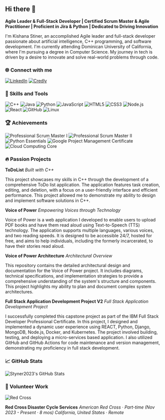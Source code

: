 ## Hi there 👋

**Agile Leader & Full-Stack Developer | Certified Scrum Master & Agile Practitioner | Proficient in Jira & Python | Dedicated to Driving Innovation**

I'm Kishana Stiner, an accomplished Agile leader and full-stack developer passionate about artificial intelligence, C++ programming, and software development. I'm currently attending Dominican University of California, where I'm pursuing a degree in Computer Science. My journey in tech is driven by a desire to innovate and solve real-world problems through code. 

### 🌐 Connect with me

[![LinkedIn](https://img.shields.io/badge/LinkedIn-0077B5?style=for-the-badge&logo=linkedin&logoColor=white)](https://www.linkedin.com/in/kishana-stiner/)
[![Credly](https://img.shields.io/badge/Credly-FF6B00?style=for-the-badge&logo=credly&logoColor=white)](https://www.credly.com/users/kishana.stiner/badges)

### 🚀 Skills and Tools

![C++](https://img.shields.io/badge/C%2B%2B-00599C?style=for-the-badge&logo=cplusplus&logoColor=white)
![Java](https://img.shields.io/badge/Java-ED8B00?style=for-the-badge&logo=java&logoColor=white)
![Python](https://img.shields.io/badge/Python-3776AB?style=for-the-badge&logo=python&logoColor=white)
![JavaScript](https://img.shields.io/badge/JavaScript-F7DF1E?style=for-the-badge&logo=javascript&logoColor=black)
![HTML5](https://img.shields.io/badge/HTML5-E34F26?style=for-the-badge&logo=html5&logoColor=white)
![CSS3](https://img.shields.io/badge/CSS3-1572B6?style=for-the-badge&logo=css3&logoColor=white)
![Node.js](https://img.shields.io/badge/Node.js-339933?style=for-the-badge&logo=nodedotjs&logoColor=white)
![React](https://img.shields.io/badge/React-20232A?style=for-the-badge&logo=react&logoColor=61DAFB)
![GitHub](https://img.shields.io/badge/GitHub-181717?style=for-the-badge&logo=github&logoColor=white)
![Linux](https://img.shields.io/badge/Linux-FCC624?style=for-the-badge&logo=linux&logoColor=black)

### 🏆 Achievements

![Professional Scrum Master I](https://img.shields.io/badge/-Professional%20Scrum%20Master%20I-blue?style=for-the-badge&logo=badge&logoColor=white)
![Professional Scrum Master II](https://img.shields.io/badge/-Professional%20Scrum%20Master%20II-blue?style=for-the-badge&logo=badge&logoColor=white)
![Python Essentials](https://img.shields.io/badge/-Python%20Essentials-blue?style=for-the-badge&logo=badge&logoColor=white)
![Google Project Management Certificate](https://img.shields.io/badge/-Google%20Project%20Management%20Certificate-blue?style=for-the-badge&logo=badge&logoColor=white)
![Cloud Computing Core](https://img.shields.io/badge/-Cloud%20Computing%20Core-blue?style=for-the-badge&logo=badge&logoColor=white)

### 🔥 Passion Projects

**ToDoList**
*Built with C++*

This project showcases my skills in C++ through the development of a comprehensive ToDo list application. The application features task creation, editing, and deletion, with a focus on a user-friendly interface and efficient performance. This project allowed me to demonstrate my ability to design and implement software solutions in C++.

**Voice of Power**
*Empowering Voices through Technology*

Voice of Power is a web application I developed to enable users to upload PDF books and have them read aloud using Text-to-Speech (TTS) technology. The application supports multiple languages, various voices, and two reading speeds. It is designed to be accessible 24/7, hosted for free, and aims to help individuals, including the formerly incarcerated, to have their stories read aloud.

**Voice of Power Architecture**
*Architectural Overview*

This repository contains the detailed architectural design and documentation for the Voice of Power project. It includes diagrams, technical specifications, and implementation strategies to provide a comprehensive understanding of the system's structure and components. This project highlights my ability to plan and document complex system architectures.

**Full Stack Application Development Project V2**
*Full Stack Application Development Project*

I successfully completed this capstone project as part of the IBM Full Stack Developer Professional Certificate. In this project, I designed and implemented a dynamic user experience using REACT, Python, Django, MongoDB, Node.js, Docker, and Kubernetes. The project involved building, testing, and deploying a micro-services based application. I also utilized GitHub and GitHub Actions for code maintenance and version management, demonstrating my proficiency in full stack development.

### 📈 GitHub Stats

![Styner2023's GitHub Stats](https://github-readme-stats.vercel.app/api?username=Styner2023&show_icons=true&theme=radical)

### 🌟 Volunteer Work

![Red Cross](https://img.shields.io/badge/Red%20Cross-D32F2F?style=for-the-badge&logo=american%20red%20cross&logoColor=white)

**Red Cross Disaster Cycle Services**
*American Red Cross · Part-time (Nov 2023 - Present · 8 mos)*
*California, United States · Remote*
